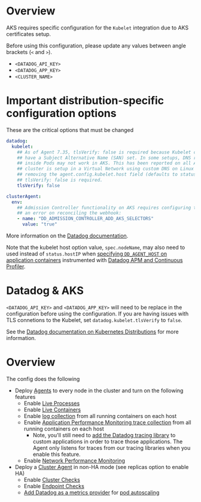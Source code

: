 # Overview

AKS requires specific configuration for the `Kubelet` integration due to AKS certificates setup.

Before using this configuration, please update any values between angle brackets (`<` and `>`).

- `<DATADOG_API_KEY>`
- `<DATADOG_APP_KEY>`
- `<CLUSTER_NAME>`

# Important distribution-specific configuration options

These are the critical options that must be changed

```yaml
datadog:
  kubelet:
    ## As of Agent 7.35, tlsVerify: false is required because Kubelet certificates in AKS do not
    ## have a Subject Alternative Name (SAN) set. In some setups, DNS resolution for spec.nodeName
    ## inside Pods may not work in AKS. This has been reported on all AKS Windows nodes and when
    ## cluster is setup in a Virtual Network using custom DNS on Linux nodes. In this case,
    ## removing the agent.config.kubelet.host field (defaults to status.hostIP) and using
    ## tlsVerify: false is required.
    tlsVerify: false

clusterAgent:
  env:
    ## Admission Controller functionality on AKS requires configuring the add selectors to prevent
    ## an error on reconciling the webhook:
    - name: "DD_ADMISSION_CONTROLLER_ADD_AKS_SELECTORS"
      value: "true"
```

More information on the [Datadog documentation](https://docs.datadoghq.com/containers/kubernetes/distributions/?tab=helm#AKS).

Note that the kubelet host option value, `spec.nodeName`, may also need to used instead of `status.hostIP` when
[specifying `DD_AGENT_HOST` on application containers](https://docs.datadoghq.com/agent/kubernetes/apm/?tab=helm#configure-your-application-pods-in-order-to-communicate-with-the-datadog-agent)
instrumented with [Datadog APM and Continuous Profiler](https://docs.datadoghq.com/tracing/).

# Datadog & AKS

`<DATADOG_API_KEY>` and `<DATADOG_APP_KEY>` will need to be replace in the configuration before
using the configuration. If you are having issues with TLS connetions to the Kubelet, set
`datadog.kubelet.tlsVerify` to `false`.

See the [Datadog documentation on Kubernetes Distributions](https://docs.datadoghq.com/containers/kubernetes/distributions) for more information.

# Overview

The config does the following

- Deploy [Agents](https://docs.datadoghq.com/agent/) to every node in the cluster and turn on the following features
  - Enable [Live Processes](https://docs.datadoghq.com/infrastructure/process/?tab=linuxwindows)
  - Enable [Live Containers](https://docs.datadoghq.com/infrastructure/livecontainers/)
  - Enable [log collection](https://docs.datadoghq.com/agent/kubernetes/log/?tab=helm) from all running containers on each host
  - Enable [Application Performance Monitoring trace collection](https://docs.datadoghq.com/agent/kubernetes/apm/?tab=helm) from all running containers on each host
    - Note, you'll still need to [add the Datadog tracing library](https://docs.datadoghq.com/tracing/setup_overview/) to custom applications in order to trace those applications. The Agent only listens for traces from our tracing libraries when you enable this feature.
  - Enable [Network Performance Monitoring](https://docs.datadoghq.com/network_monitoring/performance/setup/?tab=kubernetes)
- Deploy a [Cluster Agent](https://docs.datadoghq.com/agent/cluster_agent/) in non-HA mode (see replicas option to enable HA)
  - Enable [Cluster Checks](https://docs.datadoghq.com/agent/cluster_agent/clusterchecks/)
  - Enable [Endpoint Checks](https://docs.datadoghq.com/agent/cluster_agent/endpointschecks/)
  - [Add Datadog as a metrics provider](https://docs.datadoghq.com/agent/cluster_agent/external_metrics/?tab=helm) for [pod autoscaling](https://www.datadoghq.com/blog/autoscale-kubernetes-datadog/)
